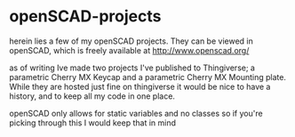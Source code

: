 openSCAD-projects
=================

herein lies a few of my openSCAD projects. They can be viewed in openSCAD, which is freely available at http://www.openscad.org/

as of writing Ive made two projects I've published to Thingiverse; a parametric Cherry MX Keycap and a parametric Cherry MX Mounting plate. While they are hosted just fine on thingiverse it would be nice to have a history, and to keep all my code in one place.

openSCAD only allows for static variables and no classes so if you're picking through this I would keep that in mind
